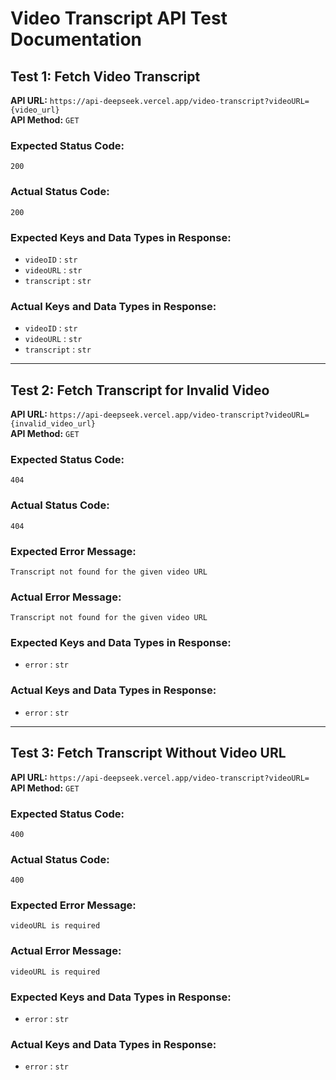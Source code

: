 # Video Transcript API Test Documentation

## Test 1: Fetch Video Transcript

**API URL:** `https://api-deepseek.vercel.app/video-transcript?videoURL={video_url}`  
**API Method:** `GET`  

### Expected Status Code:
`200`

### Actual Status Code:
`200`

### Expected Keys and Data Types in Response:
- `videoID` : `str`
- `videoURL` : `str`
- `transcript` : `str`

### Actual Keys and Data Types in Response:
- `videoID` : `str`
- `videoURL` : `str`
- `transcript` : `str`

---

## Test 2: Fetch Transcript for Invalid Video

**API URL:** `https://api-deepseek.vercel.app/video-transcript?videoURL={invalid_video_url}`  
**API Method:** `GET`  

### Expected Status Code:
`404`

### Actual Status Code:
`404`

### Expected Error Message:
`Transcript not found for the given video URL`

### Actual Error Message:
`Transcript not found for the given video URL`

### Expected Keys and Data Types in Response:
- `error` : `str`

### Actual Keys and Data Types in Response:
- `error` : `str`

---

## Test 3: Fetch Transcript Without Video URL

**API URL:** `https://api-deepseek.vercel.app/video-transcript?videoURL=`  
**API Method:** `GET`  

### Expected Status Code:
`400`

### Actual Status Code:
`400`

### Expected Error Message:
`videoURL is required`

### Actual Error Message:
`videoURL is required`

### Expected Keys and Data Types in Response:
- `error` : `str`

### Actual Keys and Data Types in Response:
- `error` : `str`
